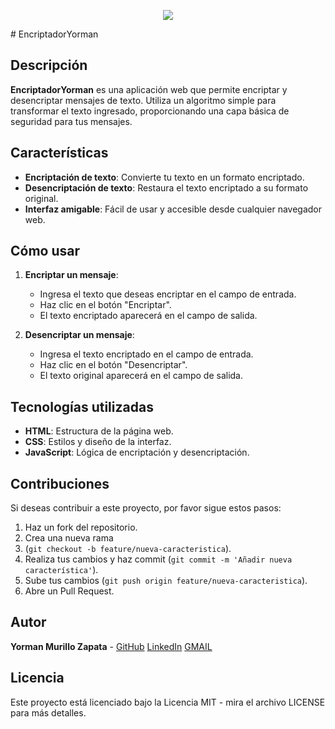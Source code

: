<p align="center">
   <img src="https://github.com/user-attachments/assets/6f8fa3b6-6bc7-4f9c-8e38-7abd684d58b2">
   </p>
# EncriptadorYorman

## Descripción
**EncriptadorYorman** es una aplicación web que permite encriptar y desencriptar mensajes de texto. Utiliza un algoritmo simple para transformar el texto ingresado, proporcionando una capa básica de seguridad para tus mensajes.

## Características
- **Encriptación de texto**: Convierte tu texto en un formato encriptado.
- **Desencriptación de texto**: Restaura el texto encriptado a su formato original.
- **Interfaz amigable**: Fácil de usar y accesible desde cualquier navegador web.

## Cómo usar
1. **Encriptar un mensaje**:
   - Ingresa el texto que deseas encriptar en el campo de entrada.
   - Haz clic en el botón "Encriptar".
   - El texto encriptado aparecerá en el campo de salida.

2. **Desencriptar un mensaje**:
   - Ingresa el texto encriptado en el campo de entrada.
   - Haz clic en el botón "Desencriptar".
   - El texto original aparecerá en el campo de salida.

## Tecnologías utilizadas
- **HTML**: Estructura de la página web.
- **CSS**: Estilos y diseño de la interfaz.
- **JavaScript**: Lógica de encriptación y desencriptación.

## Contribuciones
Si deseas contribuir a este proyecto, por favor sigue estos pasos:
1. Haz un fork del repositorio.
2. Crea una nueva rama
3. (`git checkout -b feature/nueva-caracteristica`).
4. Realiza tus cambios y haz commit (`git commit -m 'Añadir nueva característica'`).
5. Sube tus cambios (`git push origin feature/nueva-caracteristica`).
6. Abre un Pull Request.

## Autor
**Yorman Murillo Zapata** - [GitHub](https://github.com/YZMURILLO/)
[LinkedIn](https://www.linkedin.com/in/yorman-murillo-zapata-762143275/)
[GMAIL](yormanmurillozapata@gmail.com)


## Licencia
Este proyecto está licenciado bajo la Licencia MIT - mira el archivo LICENSE para más detalles.
